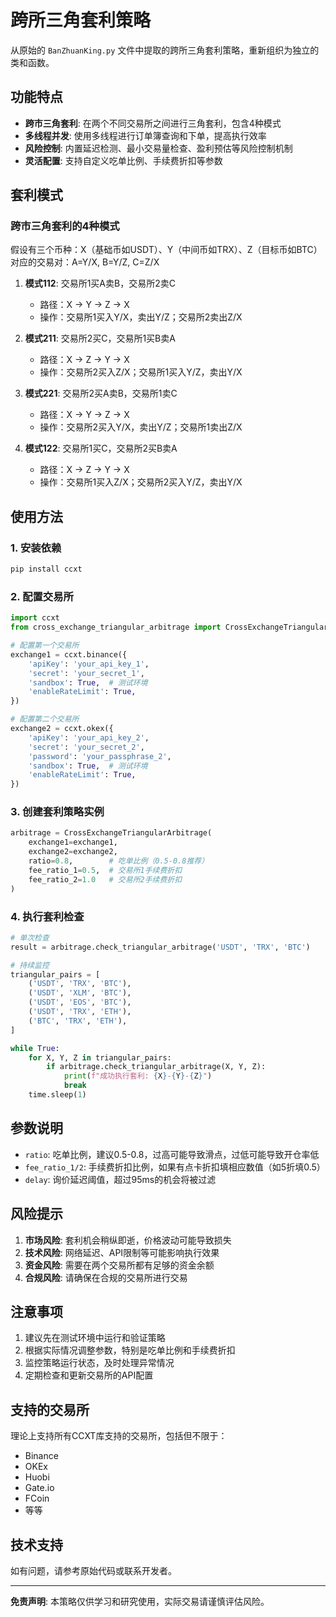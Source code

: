 # 跨所三角套利策略

从原始的 `BanZhuanKing.py` 文件中提取的跨所三角套利策略，重新组织为独立的类和函数。

## 功能特点

- **跨市三角套利**: 在两个不同交易所之间进行三角套利，包含4种模式
- **多线程并发**: 使用多线程进行订单簿查询和下单，提高执行效率
- **风险控制**: 内置延迟检测、最小交易量检查、盈利预估等风险控制机制
- **灵活配置**: 支持自定义吃单比例、手续费折扣等参数

## 套利模式

### 跨市三角套利的4种模式

假设有三个币种：X（基础币如USDT）、Y（中间币如TRX）、Z（目标币如BTC）
对应的交易对：A=Y/X, B=Y/Z, C=Z/X

1. **模式112**: 交易所1买A卖B，交易所2卖C
   - 路径：X → Y → Z → X
   - 操作：交易所1买入Y/X，卖出Y/Z；交易所2卖出Z/X

2. **模式211**: 交易所2买C，交易所1买B卖A  
   - 路径：X → Z → Y → X
   - 操作：交易所2买入Z/X；交易所1买入Y/Z，卖出Y/X

3. **模式221**: 交易所2买A卖B，交易所1卖C
   - 路径：X → Y → Z → X
   - 操作：交易所2买入Y/X，卖出Y/Z；交易所1卖出Z/X

4. **模式122**: 交易所1买C，交易所2买B卖A
   - 路径：X → Z → Y → X  
   - 操作：交易所1买入Z/X；交易所2买入Y/Z，卖出Y/X

## 使用方法

### 1. 安装依赖

```bash
pip install ccxt
```

### 2. 配置交易所

```python
import ccxt
from cross_exchange_triangular_arbitrage import CrossExchangeTriangularArbitrage

# 配置第一个交易所
exchange1 = ccxt.binance({
    'apiKey': 'your_api_key_1',
    'secret': 'your_secret_1',
    'sandbox': True,  # 测试环境
    'enableRateLimit': True,
})

# 配置第二个交易所
exchange2 = ccxt.okex({
    'apiKey': 'your_api_key_2',
    'secret': 'your_secret_2',
    'password': 'your_passphrase_2',
    'sandbox': True,  # 测试环境
    'enableRateLimit': True,
})
```

### 3. 创建套利策略实例

```python
arbitrage = CrossExchangeTriangularArbitrage(
    exchange1=exchange1,
    exchange2=exchange2,
    ratio=0.8,        # 吃单比例（0.5-0.8推荐）
    fee_ratio_1=0.5,  # 交易所1手续费折扣
    fee_ratio_2=1.0   # 交易所2手续费折扣
)
```

### 4. 执行套利检查

```python
# 单次检查
result = arbitrage.check_triangular_arbitrage('USDT', 'TRX', 'BTC')

# 持续监控
triangular_pairs = [
    ('USDT', 'TRX', 'BTC'),
    ('USDT', 'XLM', 'BTC'),
    ('USDT', 'EOS', 'BTC'),
    ('USDT', 'TRX', 'ETH'),
    ('BTC', 'TRX', 'ETH'),
]

while True:
    for X, Y, Z in triangular_pairs:
        if arbitrage.check_triangular_arbitrage(X, Y, Z):
            print(f"成功执行套利: {X}-{Y}-{Z}")
            break
    time.sleep(1)
```

## 参数说明

- `ratio`: 吃单比例，建议0.5-0.8，过高可能导致滑点，过低可能导致开仓率低
- `fee_ratio_1/2`: 手续费折扣比例，如果有点卡折扣填相应数值（如5折填0.5）
- `delay`: 询价延迟阈值，超过95ms的机会将被过滤

## 风险提示

1. **市场风险**: 套利机会稍纵即逝，价格波动可能导致损失
2. **技术风险**: 网络延迟、API限制等可能影响执行效果
3. **资金风险**: 需要在两个交易所都有足够的资金余额
4. **合规风险**: 请确保在合规的交易所进行交易

## 注意事项

1. 建议先在测试环境中运行和验证策略
2. 根据实际情况调整参数，特别是吃单比例和手续费折扣
3. 监控策略运行状态，及时处理异常情况
4. 定期检查和更新交易所的API配置

## 支持的交易所

理论上支持所有CCXT库支持的交易所，包括但不限于：
- Binance
- OKEx
- Huobi
- Gate.io
- FCoin
- 等等

## 技术支持

如有问题，请参考原始代码或联系开发者。

---

**免责声明**: 本策略仅供学习和研究使用，实际交易请谨慎评估风险。
